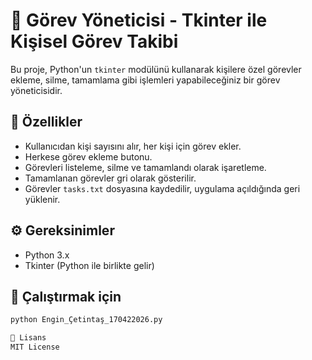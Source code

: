 # 👥 Görev Yöneticisi - Tkinter ile Kişisel Görev Takibi

Bu proje, Python'un `tkinter` modülünü kullanarak kişilere özel görevler ekleme, silme, tamamlama gibi işlemleri yapabileceğiniz bir görev yöneticisidir.

## 🎯 Özellikler

- Kullanıcıdan kişi sayısını alır, her kişi için görev ekler.
- Herkese görev ekleme butonu.
- Görevleri listeleme, silme ve tamamlandı olarak işaretleme.
- Tamamlanan görevler gri olarak gösterilir.
- Görevler `tasks.txt` dosyasına kaydedilir, uygulama açıldığında geri yüklenir.

## ⚙️ Gereksinimler

- Python 3.x
- Tkinter (Python ile birlikte gelir)

## 🚀 Çalıştırmak için

```bash
python Engin_Çetintaş_170422026.py

📄 Lisans
MIT License


